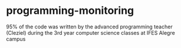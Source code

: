 # programming-monitoring
95% of the code was written by the advanced programming teacher (Cleziel) during the 3rd year computer science classes at IFES Alegre campus
